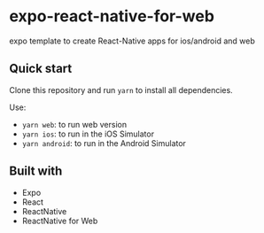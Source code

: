 # expo-react-native-for-web

expo template to create React-Native apps for ios/android and web

## Quick start

Clone this repository and run `yarn` to install all dependencies.

Use:
 * `yarn web`: to run web version
 * `yarn ios`: to run in the iOS Simulator
 * `yarn android`: to run in the Android Simulator
 
## Built with

 * Expo
 * React
 * ReactNative
 * ReactNative for Web
